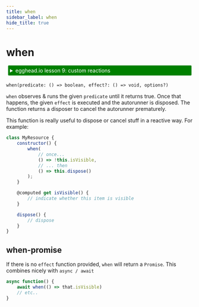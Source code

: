 ```yaml
---
title: when
sidebar_label: when
hide_title: true
---
```


# when
<div id='codefund' ></div>

<details>
    <summary style="color: white; background:green;padding:5px;margin:5px;border-radius:2px">egghead.io lesson 9: custom reactions</summary>
    <br />
    <div style="padding:5px;">
        <iframe style="border: none;" width=760 height=427  src="https://egghead.io/lessons/react-write-custom-mobx-reactions-with-when-and-autorun/embed" ></iframe>
    </div>
    <a style="font-style:italic;padding:5px;margin:5px;"  href="https://egghead.io/lessons/react-write-custom-mobx-reactions-with-when-and-autorun">Hosted on egghead.io</a>
</details>

`when(predicate: () => boolean, effect?: () => void, options?)`

`when` observes & runs the given `predicate` until it returns true.
Once that happens, the given `effect` is executed and the autorunner is disposed.
The function returns a disposer to cancel the autorunner prematurely.

This function is really useful to dispose or cancel stuff in a reactive way.
For example:

```javascript
class MyResource {
	constructor() {
		when(
			// once...
			() => !this.isVisible,
			// ... then
			() => this.dispose()
		);
	}

	@computed get isVisible() {
		// indicate whether this item is visible
	}

	dispose() {
		// dispose
	}
}
```

## when-promise

If there is no `effect` function provided, `when` will return a `Promise`. This combines nicely with `async / await`

```javascript
async function() {
	await when(() => that.isVisible)
	// etc..
}
```
